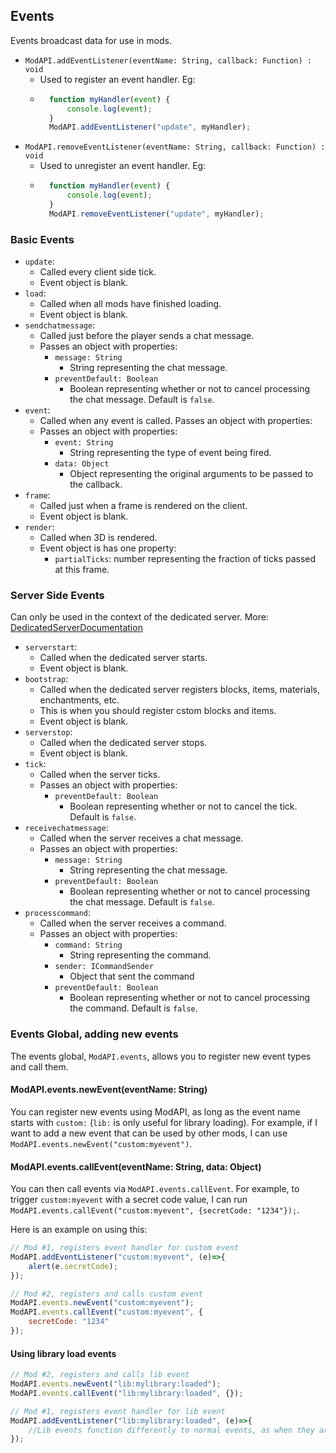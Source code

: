 ## Events
Events broadcast data for use in mods.

- `ModAPI.addEventListener(eventName: String, callback: Function) : void`
    - Used to register an event handler. Eg:
    - ```javascript
        function myHandler(event) {
            console.log(event);
        }
        ModAPI.addEventListener("update", myHandler);
        ```
- `ModAPI.removeEventListener(eventName: String, callback: Function) : void`
    - Used to unregister an event handler. Eg:
    - ```javascript
        function myHandler(event) {
            console.log(event);
        }
        ModAPI.removeEventListener("update", myHandler);
        ```

### Basic Events
- `update`:
    - Called every client side tick.
    - Event object is blank.
- `load`:
    - Called when all mods have finished loading.
    - Event object is blank.
- `sendchatmessage`:
    - Called just before the player sends a chat message.
    - Passes an object with properties:
        - `message: String`
            - String representing the chat message.
        - `preventDefault: Boolean`
            - Boolean representing whether or not to cancel processing the chat message. Default is `false`.
- `event`:
    - Called when any event is called. Passes an object with properties:
    - Passes an object with properties:
        - `event: String`
            - String representing the type of event being fired.
        - `data: Object`
            - Object representing the original arguments to be passed to the callback.
- `frame`:
    - Called just when a frame is rendered on the client.
    - Event object is blank.
- `render`:
    - Called when 3D is rendered.
    - Event object is has one property:
        - `partialTicks`: number representing the fraction of ticks passed at this frame.
### Server Side Events
Can only be used in the context of the dedicated server. More: [DedicatedServerDocumentation](dedicatedserver.md)
- `serverstart`:
    - Called when the dedicated server starts.
    - Event object is blank.
- `bootstrap`:
    - Called when the dedicated server registers blocks, items, materials, enchantments, etc.
    - This is when you should register cstom blocks and items.
    - Event object is blank.
- `serverstop`:
    - Called when the dedicated server stops.
    - Event object is blank.
- `tick`:
    - Called when the server ticks.
    - Passes an object with properties:
        - `preventDefault: Boolean`
            - Boolean representing whether or not to cancel the tick. Default is `false`.
- `receivechatmessage`:
    - Called when the server receives a chat message.
    - Passes an object with properties:
        - `message: String`
            - String representing the chat message.
        - `preventDefault: Boolean`
            - Boolean representing whether or not to cancel processing the chat message. Default is `false`.
- `processcommand`:
    - Called when the server receives a command.
    - Passes an object with properties:
        - `command: String`
            - String representing the command.
        - `sender: ICommandSender`
            - Object that sent the command
        - `preventDefault: Boolean`
            - Boolean representing whether or not to cancel processing the command. Default is `false`.

### Events Global, adding new events
The events global, `ModAPI.events`, allows you to register new event types and call them.

#### ModAPI.events.newEvent(eventName: String)
You can register new events using ModAPI, as long as the event name starts with `custom:` (`lib:` is only useful for library loading). For example, if I want to add a new event that can be used by other mods, I can use `ModAPI.events.newEvent("custom:myevent")`.


#### ModAPI.events.callEvent(eventName: String, data: Object)
You can then call events via `ModAPI.events.callEvent`. For example, to trigger `custom:myevent` with a secret code value, I can run `ModAPI.events.callEvent("custom:myevent", {secretCode: "1234"});`.

Here is an example on using this:
```javascript
// Mod #1, registers event handler for custom event
ModAPI.addEventListener("custom:myevent", (e)=>{
    alert(e.secretCode);
});
```
```javascript
// Mod #2, registers and calls custom event
ModAPI.events.newEvent("custom:myevent");
ModAPI.events.callEvent("custom:myevent", {
    secretCode: "1234"
});
```

#### Using library load events
```javascript
// Mod #2, registers and calls lib event
ModAPI.events.newEvent("lib:mylibrary:loaded");
ModAPI.events.callEvent("lib:mylibrary:loaded", {});
```
```javascript
// Mod #1, registers event handler for lib event
ModAPI.addEventListener("lib:mylibrary:loaded", (e)=>{
    //Lib events function differently to normal events, as when they are called once, any new event listener with automatically fire upon being registered.
});
```